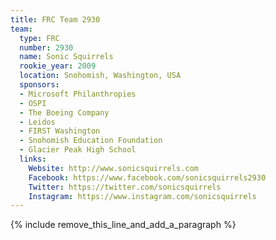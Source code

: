 ```yaml
---
title: FRC Team 2930
team:
  type: FRC
  number: 2930
  name: Sonic Squirrels
  rookie_year: 2009
  location: Snohomish, Washington, USA
  sponsors:
  - Microsoft Philanthropies
  - OSPI
  - The Boeing Company
  - Leidos
  - FIRST Washington
  - Snohomish Education Foundation
  - Glacier Peak High School
  links:
    Website: http://www.sonicsquirrels.com
    Facebook: https://www.facebook.com/sonicsquirrels2930
    Twitter: https://twitter.com/sonicsquirrels
    Instagram: https://www.instagram.com/sonicsquirrels
---
```


{% include remove_this_line_and_add_a_paragraph %}